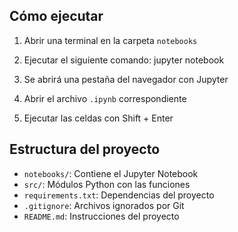 ## Cómo ejecutar

1. Abrir una terminal en la carpeta `notebooks`
2. Ejecutar el siguiente comando:
    jupyter notebook

3. Se abrirá una pestaña del navegador con Jupyter
4. Abrir el archivo `.ipynb` correspondiente
5. Ejecutar las celdas con Shift + Enter

## Estructura del proyecto

- `notebooks/`: Contiene el Jupyter Notebook
- `src/`: Módulos Python con las funciones
- `requirements.txt`: Dependencias del proyecto
- `.gitignore`: Archivos ignorados por Git
- `README.md`: Instrucciones del proyecto
